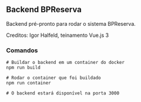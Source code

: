 ## Backend BPReserva

Backend pré-pronto para rodar o sistema BPReserva.

Creditos: Igor Halfeld, teinamento Vue.js 3

### Comandos

```
# Buildar o backend em um container do docker
npm run build

# Rodar o container que foi buildado
npm run container

# O backend estará disponível na porta 3000
```
